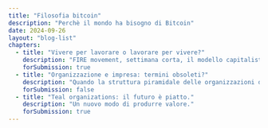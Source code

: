 ```yaml
---
title: "Filosofia bitcoin"
description: "Perchè il mondo ha bisogno di Bitcoin"
date: 2024-09-26
layout: "blog-list"
chapters:
  - title: "Vivere per lavorare o lavorare per vivere?"
    description: "FIRE movement, settimana corta, il modello capitalistico sta perdendo spinta."
    forSubmission: true
  - title: "Organizzazione e impresa: termini obsoleti?"
    description: "Quando la struttura piramidale delle organizzazioni diventa una zavorra."
    forSubmission: false
  - title: "Teal organizations: il futuro è piatto."
    description: "Un nuovo modo di produrre valore."
    forSubmission: true
---
```

